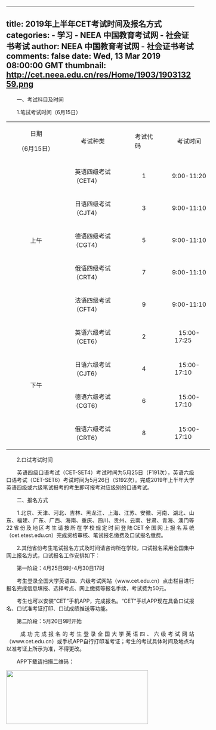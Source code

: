 
---
title: 2019年上半年CET考试时间及报名方式
categories: 
    - 学习
    - NEEA 中国教育考试网 - 社会证书考试
author: NEEA 中国教育考试网 - 社会证书考试
comments: false
date: Wed, 13 Mar 2019 08:00:00 GMT
thumbnail: http://cet.neea.edu.cn/res/Home/1903/190313259.png
---

<div>   
<p style="margin-left:0cm; margin-right:0cm; text-align:left">　　一、考试科目及时间</p>

<p style="margin-left:0cm; margin-right:0cm; text-align:justify">　　1.笔试考试时间（6月15日）</p>

<table align="center" cellspacing="0" class="Table" style="border-collapse:collapse; border:none; width:546px">
<tbody>
<tr>
<td style="height:27.9pt; width:98.0pt">
<p style="margin-left:0cm; margin-right:0cm; text-align:center">　　日期</p>

<p style="margin-left:0cm; margin-right:0cm; text-align:center">　　（6月15日）</p>
</td>
<td style="height:27.9pt; width:133.2pt">
<p style="margin-left:0cm; margin-right:0cm; text-align:center">　　考试种类</p>
</td>
<td style="height:27.9pt; width:70.9pt">
<p style="margin-left:0cm; margin-right:0cm; text-align:center">　　考试代码</p>
</td>
<td style="height:27.9pt; width:107.75pt">
<p style="margin-left:0cm; margin-right:0cm; text-align:center">　　考试时间</p>
</td>
</tr>
<tr>
<td rowspan="5" style="height:27.25pt; width:98.0pt">
<p style="margin-left:0cm; margin-right:0cm; text-align:center">　　上午</p>
</td>
<td style="height:27.25pt; width:133.2pt">
<p style="margin-left:0cm; margin-right:0cm; text-align:center">　　英语四级考试（CET4）</p>
</td>
<td style="height:27.25pt; width:70.9pt">
<p style="margin-left:0cm; margin-right:0cm; text-align:center">　　1</p>
</td>
<td style="height:27.25pt; width:107.75pt">
<p style="margin-left:0cm; margin-right:0cm; text-align:center">　　9:00-11:20</p>
</td>
</tr>
<tr>
<td style="height:27.25pt; width:133.2pt">
<p style="margin-left:0cm; margin-right:0cm; text-align:center">　　日语四级考试（CJT4）</p>
</td>
<td style="height:27.25pt; width:70.9pt">
<p style="margin-left:0cm; margin-right:0cm; text-align:center">　　3</p>
</td>
<td style="height:27.25pt; width:107.75pt">
<p style="margin-left:0cm; margin-right:0cm; text-align:center">　　9:00-11:10</p>
</td>
</tr>
<tr>
<td style="height:27.25pt; width:133.2pt">
<p style="margin-left:0cm; margin-right:0cm; text-align:center">　　德语四级考试（CGT4）</p>
</td>
<td style="height:27.25pt; width:70.9pt">
<p style="margin-left:0cm; margin-right:0cm; text-align:center">　　5</p>
</td>
<td style="height:27.25pt; width:107.75pt">
<p style="margin-left:0cm; margin-right:0cm; text-align:center">　　9:00-11:10</p>
</td>
</tr>
<tr>
<td style="height:27.25pt; width:133.2pt">
<p style="margin-left:0cm; margin-right:0cm; text-align:center">　　俄语四级考试（CRT4）</p>
</td>
<td style="height:27.25pt; width:70.9pt">
<p style="margin-left:0cm; margin-right:0cm; text-align:center">　　7</p>
</td>
<td style="height:27.25pt; width:107.75pt">
<p style="margin-left:0cm; margin-right:0cm; text-align:center">　　9:00-11:10</p>
</td>
</tr>
<tr>
<td style="height:27.25pt; width:133.2pt">
<p style="margin-left:0cm; margin-right:0cm; text-align:center">　　法语四级考试（CFT4）</p>
</td>
<td style="height:27.25pt; width:70.9pt">
<p style="margin-left:0cm; margin-right:0cm; text-align:center">　　9</p>
</td>
<td style="height:27.25pt; width:107.75pt">
<p style="margin-left:0cm; margin-right:0cm; text-align:center">　　9:00-11:10</p>
</td>
</tr>
<tr>
<td rowspan="4" style="height:27.25pt; width:98.0pt">
<p style="margin-left:0cm; margin-right:0cm; text-align:center">　　下午</p>
</td>
<td style="height:27.25pt; width:133.2pt">
<p style="margin-left:0cm; margin-right:0cm; text-align:center">　　英语六级考试（CET6）</p>
</td>
<td style="height:27.25pt; width:70.9pt">
<p style="margin-left:0cm; margin-right:0cm; text-align:center">　　2</p>
</td>
<td style="height:27.25pt; width:107.75pt">
<p style="margin-left:0cm; margin-right:0cm; text-align:center">　　15:00-17:25</p>
</td>
</tr>
<tr>
<td style="height:27.25pt; width:133.2pt">
<p style="margin-left:0cm; margin-right:0cm; text-align:center">　　日语六级考试（CJT6）</p>
</td>
<td style="height:27.25pt; width:70.9pt">
<p style="margin-left:0cm; margin-right:0cm; text-align:center">　　4</p>
</td>
<td style="height:27.25pt; width:107.75pt">
<p style="margin-left:0cm; margin-right:0cm; text-align:center">　　15:00-17:10</p>
</td>
</tr>
<tr>
<td style="height:27.25pt; width:133.2pt">
<p style="margin-left:0cm; margin-right:0cm; text-align:center">　　德语六级考试（CGT6）</p>
</td>
<td style="height:27.25pt; width:70.9pt">
<p style="margin-left:0cm; margin-right:0cm; text-align:center">　　6</p>
</td>
<td style="height:27.25pt; width:107.75pt">
<p style="margin-left:0cm; margin-right:0cm; text-align:center">　　15:00-17:10</p>
</td>
</tr>
<tr>
<td style="height:27.25pt; width:133.2pt">
<p style="margin-left:0cm; margin-right:0cm; text-align:center">　　俄语六级考试（CRT6）</p>
</td>
<td style="height:27.25pt; width:70.9pt">
<p style="margin-left:0cm; margin-right:0cm; text-align:center">　　8</p>
</td>
<td style="height:27.25pt; width:107.75pt">
<p style="margin-left:0cm; margin-right:0cm; text-align:center">　　15:00-17:10</p>
</td>
</tr>
</tbody>
</table>

<p style="margin-left:0cm; margin-right:0cm; text-align:justify">　　2.口试考试时间</p>

<p style="margin-left:0cm; margin-right:0cm; text-align:justify">　　英语四级口语考试（CET-SET4）考试时间为5月25日（F191次），英语六级口语考试（CET-SET6）考试时间为5月26日（S192次）。完成2019年上半年大学英语四级或六级笔试报考的考生即可报考对应级别的口语考试。</p>

<p style="margin-left:0cm; margin-right:0cm; text-align:left">　　二、报名方式</p>

<p style="margin-left:0cm; margin-right:0cm; text-align:justify">　　1.北京、天津、河北、吉林、黑龙江、上海、江苏、安徽、河南、湖北、山东、福建、广东、广西、海南、重庆、四川、贵州、云南、甘肃、青海、澳门等22省份及地区考生请按所在学校规定时间登陆CET全国网上报名系统（cet.etest.edu.cn）完成资格审核、笔试报名缴费及口试报名缴费。</p>

<p style="margin-left:0cm; margin-right:0cm; text-align:justify">　　2.其他省份考生笔试报名方式及时间请咨询所在学校，口试报名采用全国集中网上报名方式，口试报名工作安排如下：</p>

<p style="margin-left:0cm; margin-right:0cm; text-align:justify">　　第一阶段：4月25日9时-4月30日17时</p>

<p style="margin-left:0cm; margin-right:0cm; text-align:justify">　　考生登录全国大学英语四、六级考试网站（www.cet.edu.cn）点击<CET口试报名>栏目进行报名完成信息填报、选择考点、网上缴费等报名手续，考试费为50元。</p>

<p style="margin-left:0cm; margin-right:0cm; text-align:justify">　　考生也可以安装“CET”手机APP，完成报名。“CET”手机APP现在具备口试报名、口试准考证打印、口试成绩推送等功能。</p>

<p style="margin-left:0cm; margin-right:0cm; text-align:justify">　　第二阶段：5月20日9时开始</p>

<p style="margin-left:0cm; margin-right:0cm; text-align:justify">　　成功完成报名的考生登录全国大学英语四、六级考试网站（www.cet.edu.cn）或手机APP自行打印准考证；考生的考试具体时间及地点均以准考证上所示为准，不得更改。</p>

<p style="margin-left:0cm; margin-right:0cm; text-align:justify">　　APP下载请扫描二维码：</p>

<p style="margin-left:0cm; margin-right:0cm; text-align:justify"><img src="http://cet.neea.edu.cn/res/Home/1903/190313259.png" style="height:144px; width:380px" referrerpolicy="no-referrer"></p>  
</div>
            